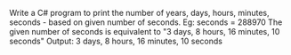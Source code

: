 Write a C# program to print the number of years, days, hours, minutes, seconds - based on given number of seconds.
Eg:
seconds = 288970
The given number of seconds is equivalent to "3 days, 8 hours, 16 minutes, 10 seconds"
Output: 3 days, 8 hours, 16 minutes, 10 seconds